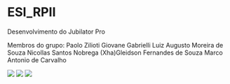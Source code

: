 # ESI_RPII
Desenvolvimento do Jubilator Pro

Membros do grupo:
Paolo Zilioti
Giovane Gabrielli
Luiz Augusto Moreira de Souza
Nicollas Santos Nobrega
(Xha)Gleidson Fernandes de Souza
Marco Antonio de Carvalho

<a href="https://codeclimate.com/github/XhaMbuwandong/ESI"><img src="https://codeclimate.com/github/XhaMbuwandong/ESI/badges/gpa.svg" /></a>
<a href="https://codeclimate.com/github/XhaMbuwandong/ESI/coverage"><img src="https://codeclimate.com/github/XhaMbuwandong/ESI/badges/coverage.svg" /></a>
<a href="https://codeclimate.com/github/XhaMbuwandong/ESI"><img src="https://codeclimate.com/github/XhaMbuwandong/ESI/badges/issue_count.svg" /></a>